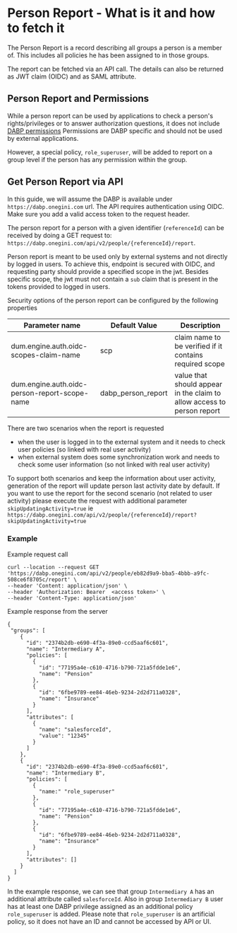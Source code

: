 # Person Report - What is it and how to fetch it
The Person Report is a record describing all groups a person is a member of.
This includes all policies he has been assigned to in those groups.

The report can be fetched via an API call.
The details can also be returned as JWT claim (OIDC) and as SAML attribute.

## Person Report and Permissions
While a person report can be used by applications to check a person's rights/privileges or to answer authorization questions, it does not include [DABP permissions](./permissions-in-depth.md)
Permissions are DABP specific and should not be used by external applications.

However, a special policy, `role_superuser`, will be added to report on a group level if the person has any permission within the group.

## Get Person Report via API
In this guide, we will assume the DABP is available under `https://dabp.onegini.com` url.
The API requires authentication using OIDC. Make sure you add a valid access token to the request header.

The person report for a person with a given identifier (`referenceId`) can be received by
doing a GET request to: `https://dabp.onegini.com/api/v2/people/{referenceId}/report`.

Person report is meant to be used only by external systems and not directly by logged in users.
To achieve this, endpoint is secured with OIDC, and requesting party should provide a specified scope in the jwt.
Besides specific scope, the jwt must not contain a `sub` claim that is present in the tokens provided to logged in users.

Security options of the person report can be configured by the following properties

| Parameter name                            | Default Value  |  Description                           |
| ------------------------------------------| ---------------|----------------------------------------|
| dum.engine.auth.oidc-scopes-claim-name    |       scp      | claim name to be verified if it contains required scope |
| dum.engine.auth.oidc-person-report-scope-name  | dabp_person_report           | value that should appear in the claim to allow access to person report  |

There are two scenarios when the report is requested
* when the user is logged in to the external system and it needs to check user policies (so linked with real user activity)
* when external system does some synchronization work and needs to check some user information (so not linked with real user activity)

To support both scenarios and keep the information about user activity, generation of the report will update person last activity date by default.
If you want to use the report for the second scenario (not related to user activity) please execute the request with additional parameter `skipUpdatingActivity=true`
ie `https://dabp.onegini.com/api/v2/people/{referenceId}/report?skipUpdatingActivity=true`


### Example

Example request call
```
curl --location --request GET 'https://dabp.onegini.com/api/v2/people/eb82d9a9-bba5-4bbb-a9fc-508ce6f8705c/report' \
--header 'Content: application/json' \
--header 'Authorization: Bearer  <access token>' \
--header 'Content-Type: application/json'
```

Example response from the server
```
{
 "groups": [
    {
      "id": "2374b2db-e690-4f3a-89e0-ccd5aaf6c601",
      "name": "Intermediary A",
      "policies": [
        {
          "id": "77195a4e-c610-4716-b790-721a5fdde1e6", 
          "name": "Pension"
        },
        {
          "id": "6fbe9789-ee84-46eb-9234-2d2d711a0328", 
          "name": "Insurance"
        }
      ],
      "attributes": [
        {
          "name": "salesforceId",
          "value": "12345"
        }
      ]
    },
    {
      "id": "2374b2db-e690-4f3a-89e0-ccd5aaf6c601",
      "name": "Intermediary B",
      "policies": [
        {
          "name:" "role_superuser"
        },
        {
          "id": "77195a4e-c610-4716-b790-721a5fdde1e6",
          "name": "Pension"
        },
        {
          "id": "6fbe9789-ee84-46eb-9234-2d2d711a0328",
          "name": "Insurance"
        }
      ],
      "attributes": []
    }
  ]
}
```

In the example response, we can see that group `Intermediary A` has an additional attribute called `salesforceId`.
Also in group `Intermediary B` user has at least one DABP privilege assigned as an additional policy `role_superuser` is added.
Please note that `role_superuser` is an artificial policy, so it does not have an ID and cannot be accessed by API or UI.
